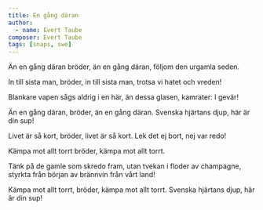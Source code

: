 ```yaml
---
title: En gång däran
author:
  - name: Evert Taube
composer: Evert Taube
tags: [snaps, swe]
---
```


Än en gång däran bröder, än en gång däran,
följom den urgamla seden.

In till sista man, bröder, in till sista man,
trotsa vi hatet och vreden!

Blankare vapen sågs aldrig i en här,
än dessa glasen, kamrater: I gevär!

Än en gång däran, bröder,
än en gång däran.
Svenska hjärtans djup, här är din sup!

Livet är så kort, bröder,
livet är så kort.
Lek det ej bort, nej var redo!

Kämpa mot allt torrt bröder,
kämpa mot allt torrt.

Tänk på de gamle som skredo
fram, utan tvekan i floder av champagne,
styrkta från början av brännvin från vårt land!

Kämpa mot allt torrt, bröder,
kämpa mot allt torrt.
Svenska hjärtans djup, här är din sup!
